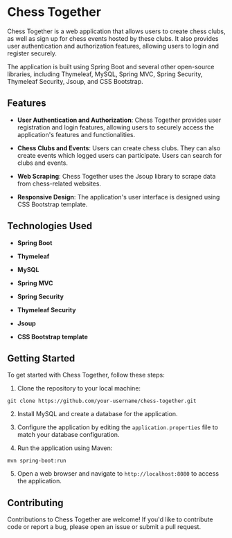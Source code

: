 # Chess Together

Chess Together is a web application that allows users to create chess clubs, as well as sign up for chess events hosted by these clubs. It also provides user authentication and authorization features, allowing users to login and register securely.

The application is built using Spring Boot and several other open-source libraries, including Thymeleaf, MySQL, Spring MVC, Spring Security, Thymeleaf Security, Jsoup, and CSS Bootstrap.

## Features

- **User Authentication and Authorization**: Chess Together provides user registration and login features, allowing users to securely access the application's features and functionalities.

- **Chess Clubs and Events**: Users can create chess clubs. They can also create events which logged users can participate. Users can search for clubs and events.

- **Web Scraping**: Chess Together uses the Jsoup library to scrape data from chess-related websites.

- **Responsive Design**: The application's user interface is designed using CSS Bootstrap template.

## Technologies Used

- **Spring Boot**

- **Thymeleaf**

- **MySQL**

- **Spring MVC**

- **Spring Security**

- **Thymeleaf Security**

- **Jsoup**

- **CSS Bootstrap template**

## Getting Started

To get started with Chess Together, follow these steps:

1. Clone the repository to your local machine:
```
git clone https://github.com/your-username/chess-together.git
```
2. Install MySQL and create a database for the application.

3. Configure the application by editing the `application.properties` file to match your database configuration.

4. Run the application using Maven:
```
mvn spring-boot:run
```
5. Open a web browser and navigate to `http://localhost:8080` to access the application.

## Contributing

Contributions to Chess Together are welcome! If you'd like to contribute code or report a bug, please open an issue or submit a pull request.
